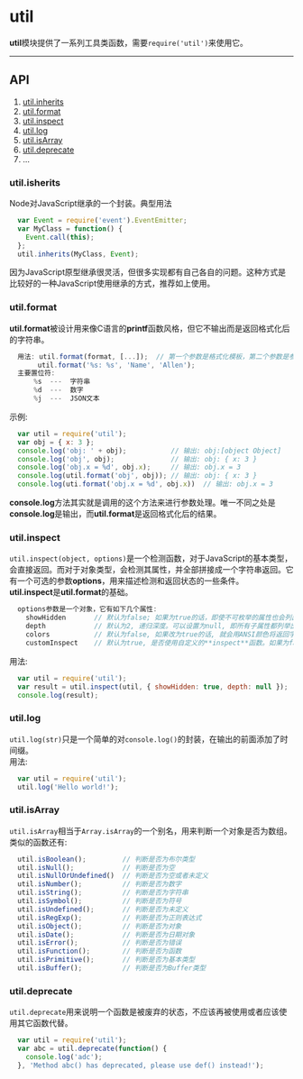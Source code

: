 # util
**util**模块提供了一系列工具类函数，需要` require('util') `来使用它。

------

## API
1. [util.inherits](#utilinherits)
2. [util.format](#utilformat)
3. [util.inspect](#utilinspect)
4. [util.log](#utillog)
5. [util.isArray](#utilisarray)
6. [util.deprecate](#utildeprecate)
7. ...

   

### util.isherits
Node对JavaScript继承的一个封装。典型用法   

```javascript
  var Event = require('event').EventEmitter;
  var MyClass = function() {
    Event.call(this);
  };
  util.inherits(MyClass, Event);
```  

因为JavaScript原型继承很灵活，但很多实现都有自己各自的问题。这种方式是比较好的一种JavaScript使用继承的方式，推荐如上使用。   
   

### util.format
**util.format**被设计用来像C语言的**printf**函数风格，但它不输出而是返回格式化后的字符串。   
```javascript
  用法: util.format(format, [...]);  // 第一个参数是格式化模板，第二个参数是参数列表。
       util.format('%s: %s', 'Name', 'Allen');
  主要置位符:
      %s  ---  字符串
      %d  ---  数字
      %j  ---  JSON文本
```   
   
示例:   
```javascript
  var util = require('util');
  var obj = { x: 3 };
  console.log('obj: ' + obj);           // 输出: obj:[object Object]
  console.log('obj', obj);              // 输出: obj: { x: 3 }
  console.log('obj.x = %d', obj.x);     // 输出: obj.x = 3
  console.log(util.format('obj', obj)); // 输出: obj: { x: 3 }
  console.log(uti.format('obj.x = %d', obj.x))  // 输出: obj.x = 3
```   
**console.log**方法其实就是调用的这个方法来进行参数处理。唯一不同之处是**console.log**是输出，而**util.format**是返回格式化后的结果。   
   
### util.inspect
` util.inspect(object, options) `是一个检测函数，对于JavaScript的基本类型，会直接返回。而对于对象类型，会检测其属性，并全部拼接成一个字符串返回。它有一个可选的参数**options**，用来描述检测和返回状态的一些条件。   
**util.inspect**是**util.format**的基础。   
```javascript
  options参数是一个对象，它有如下几个属性:
    showHidden       // 默认为false; 如果为true的话，即使不可枚举的属性也会列出来。
    depth            // 默认为2, 递归深度。可以设置为null, 即所有子属性都列举出来。
    colors           // 默认为false, 如果改为true的话, 就会用ANSI颜色将返回字符串样式化。
    customInspect    // 默认为true, 是否使用自定义的**inspect**函数。如果为false，则强制使用util的。
```   
用法:   
```javascript
  var util = require('util');
  var result = util.inspect(util, { showHidden: true, depth: null });
  console.log(result);
```
   
### util.log
` util.log(str) `只是一个简单的对` console.log() `的封装，在输出的前面添加了时间缀。   
用法:   
```javascript
  var util = require('util');
  util.log('Hello world!');
```   

   

### util.isArray
` util.isArray `相当于` Array.isArray `的一个别名，用来判断一个对象是否为数组。   
类似的函数还有:   
```javascript
  util.isBoolean();         // 判断是否为布尔类型
  util.isNull();            // 判断是否为空
  util.isNullOrUndefined()  // 判断是否为空或者未定义
  util.isNumber();          // 判断是否为数字
  util.isString();          // 判断是否为字符串
  util.isSymbol();          // 判断是否为符号
  util.isUndefined();       // 判断是否为未定义
  util.isRegExp();          // 判断是否为正则表达式
  util.isObject();          // 判断是否为对象
  util.isDate();            // 判断是否为日期对象
  util.isError();           // 判断是否为错误
  util.isFunction();        // 判断是否为函数
  util.isPrimitive();       // 判断是否为基本类型
  util.isBuffer();          // 判断是否为Buffer类型
```   

   

### util.deprecate
` util.deprecate `用来说明一个函数是被废弃的状态，不应该再被使用或者应该使用其它函数代替。   
```javascript
  var util = require('util');
  var abc = util.deprecate(function() {
    console.log('adc');
  }, 'Method abc() has deprecated, please use def() instead!');
```

